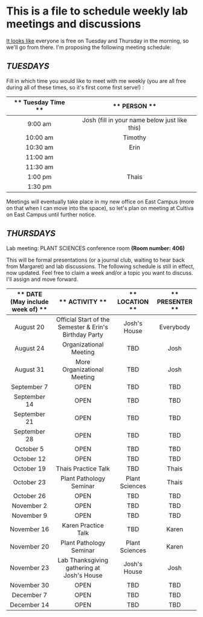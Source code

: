 # This is a file to schedule weekly lab meetings and discussions

[It looks like](http://whenisgood.net/akrkr3e/results/qkqsztz) everyone is free on Tuesday and Thursday in the morning, so we'll go from there.  I'm proposing the following meeting schedule:

## _TUESDAYS_

Fill in which time you would like to meet with me weekly (you are all free during all of these times, so it's first come first serve!) :

** Tuesday Time **|** PERSON **
:-----:|:-----:
9:00 am | Josh (fill in your name below just like this)
10:00 am | Timothy
10:30 am | Erin
11:00 am |
11:30 am |
1:00 pm | Thais
1:30 pm |

Meetings will eventually take place in my new office on East Campus (more on that when I can move into the space), so let's plan on meeting at Cultiva on East Campus until further notice.


## _THURSDAYS_

Lab meeting: PLANT SCIENCES conference room **(Room number: 406)**

This will be formal presentations (or a journal club, waiting to hear back from Margaret) and lab discussions. The following schedule is still in effect, now updated. Feel free to claim a week and/or a topic you want to discuss. I'll assign and move forward.

** DATE (May include week of) **|** ACTIVITY **|** LOCATION **|** PRESENTER **
:-----:|:-----:|:-----:|:-----:
August 20 | Official Start of the Semester & Erin's Birthday Party | Josh's House | Everybody
August 24 | Organizational Meeting | TBD | Josh
August 31 | More Organizational Meeting | TBD | Josh
September 7 | OPEN | TBD | TBD
September 14 | OPEN | TBD | TBD
September 21 | OPEN | TBD | TBD
September 28 | OPEN | TBD | TBD
October 5 | OPEN | TBD | TBD
October 12 | OPEN | TBD | TBD
October 19 | Thais Practice Talk | TBD | Thais
October 23 | Plant Pathology Seminar | Plant Sciences | Thais
October 26 | OPEN | TBD | TBD
November 2 | OPEN | TBD | TBD
November 9 | OPEN | TBD | TBD
November 16 | Karen Practice Talk | TBD | Karen
November 20 | Plant Pathology Seminar | Plant Sciences | Karen
November 23 | Lab Thanksgiving gathering at Josh's House | Josh's House | Josh
November 30 | OPEN | TBD | TBD
December 7 | OPEN | TBD | TBD
December 14 | OPEN | TBD | TBD
